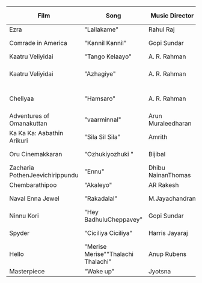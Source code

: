 |Film| Song| Music Director| Co-Singer(s)| Language|
|--|--|--|--|--|
|Ezra|"Lailakame"|Rahul Raj||Malayalam|
|Comrade in America|"Kannil Kannil"|Gopi Sundar| Sayanora Philip|Malayalam|
|Kaatru Veliyidai|"Tango Kelaayo"|A. R. Rahman|Diwakar|Tamil|
|Kaatru Veliyidai|"Azhagiye"|A. R. Rahman|Arjun Chandy, JonitaGandhi|Tamil|
|Cheliyaa|"Hamsaro"|A. R. Rahman|Arjun Chandy, JonitaGandhi| Telugu|
|Adventures of Omanakuttan|"vaarminnal"| Arun Muraleedharan|| Malayalam|
|Ka Ka Ka: Aabathin Arikuri|"Sila Sil Sila"| Amrith|Chinmayi|Tamil|
|Oru Cinemakkaran|"Ozhukiyozhuki "|Bijibal|Shweta Mohan| Malayalam|
|Zacharia PothenJeevichirippundu|"Ennu"|Dhibu NainanThomas||Malayalam|
|Chembarathipoo|"Akaleyo"| AR Rakesh| Anie Amie| Malayalam|
|Naval Enna Jewel|"Rakadalal"| M.Jayachandran|Shreya Ghoshal|Malayalam|
|Ninnu Kori|"Hey BadhuluCheppavey"|Gopi Sundar||Telugu|
|Spyder|"Ciciliya Ciciliya"|Harris Jayaraj| Shakthisree Gopalan|Telugu|
|Hello|"Merise Merise""Thalachi Thalachi"|Anup Rubens| Srinidhi|Telugu|
|Masterpiece|"Wake up"| Jyotsna| Deepak Dev| Malayalam|
